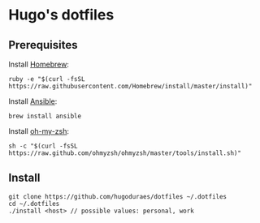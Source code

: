 # Hugo's dotfiles

## Prerequisites

Install [Homebrew](http://brew.sh):

```
ruby -e "$(curl -fsSL https://raw.githubusercontent.com/Homebrew/install/master/install)"
```

Install [Ansible](https://www.ansible.com/get-started):

```
brew install ansible
```

Install [oh-my-zsh](https://ohmyz.sh/#install):

```
sh -c "$(curl -fsSL https://raw.github.com/ohmyzsh/ohmyzsh/master/tools/install.sh)"
```

## Install

```
git clone https://github.com/hugoduraes/dotfiles ~/.dotfiles
cd ~/.dotfiles
./install <host> // possible values: personal, work
```
